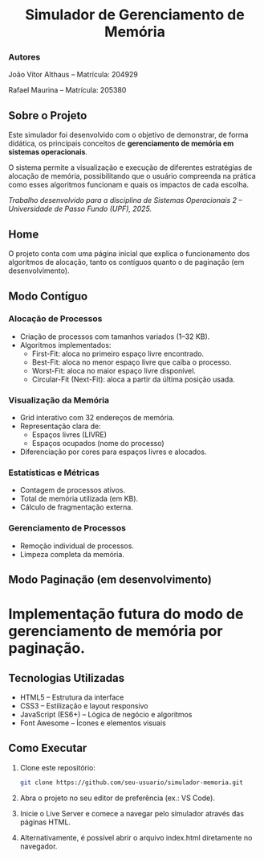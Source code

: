 <h1 align="center">Simulador de Gerenciamento de Memória</h1>

<h3>Autores</h3>
 João Vitor Althaus – Matrícula: 204929  

  Rafael Maurina – Matrícula: 205380  

## Sobre o Projeto
Este simulador foi desenvolvido com o objetivo de demonstrar, de forma didática, os
principais conceitos de **gerenciamento de memória em sistemas operacionais**.  

O sistema permite a visualização e execução de diferentes estratégias de alocação de memória, possibilitando que o usuário compreenda na prática como esses algoritmos funcionam e quais os impactos de cada escolha.  

*Trabalho desenvolvido para a disciplina de Sistemas Operacionais 2 – Universidade de Passo Fundo (UPF), 2025.*

## Home
O projeto conta com uma página inicial que explica o funcionamento dos algoritmos de alocação, tanto os contíguos quanto o de paginação (em desenvolvimento).  


## Modo Contíguo

### Alocação de Processos
- Criação de processos com tamanhos variados (1–32 KB).  
- Algoritmos implementados:
  - First-Fit: aloca no primeiro espaço livre encontrado.  
  - Best-Fit: aloca no menor espaço livre que caiba o processo.  
  - Worst-Fit: aloca no maior espaço livre disponível.  
  - Circular-Fit (Next-Fit): aloca a partir da última posição usada.  

### Visualização da Memória
- Grid interativo com 32 endereços de memória.  
- Representação clara de:
  - Espaços livres (LIVRE)  
  - Espaços ocupados (nome do processo)  
- Diferenciação por cores para espaços livres e alocados.  

### Estatísticas e Métricas
- Contagem de processos ativos.  
- Total de memória utilizada (em KB).  
- Cálculo de fragmentação externa.  

### Gerenciamento de Processos
- Remoção individual de processos.  
- Limpeza completa da memória.  



## Modo Paginação (em desenvolvimento)

<h1> Implementação futura do modo de gerenciamento de memória por paginação.



## Tecnologias Utilizadas
- HTML5 – Estrutura da interface  
- CSS3 – Estilização e layout responsivo  
- JavaScript (ES6+) – Lógica de negócio e algoritmos  
- Font Awesome – Ícones e elementos visuais  

## Como Executar
1. Clone este repositório:
   ```bash
   git clone https://github.com/seu-usuario/simulador-memoria.git
2. Abra o projeto no seu editor de preferência (ex.: VS Code).

3. Inicie o Live Server e comece a navegar pelo simulador através das páginas HTML.

4. Alternativamente, é possível abrir o arquivo index.html diretamente no navegador.
